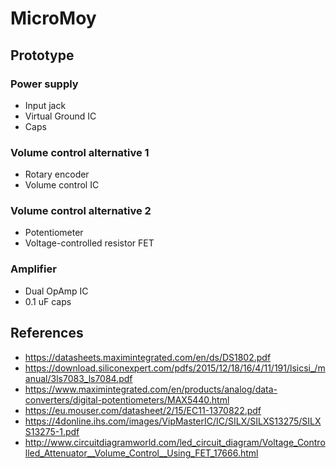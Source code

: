 # MicroMoy

## Prototype
### Power supply
* Input jack
* Virtual Ground IC
* Caps

### Volume control alternative 1
* Rotary encoder
* Volume control IC

### Volume control alternative 2
* Potentiometer
* Voltage-controlled resistor FET

### Amplifier
* Dual OpAmp IC
* 0.1 uF caps

## References

* https://datasheets.maximintegrated.com/en/ds/DS1802.pdf
* https://download.siliconexpert.com/pdfs/2015/12/18/16/4/11/191/lsicsi_/manual/3ls7083_ls7084.pdf
* https://www.maximintegrated.com/en/products/analog/data-converters/digital-potentiometers/MAX5440.html
* https://eu.mouser.com/datasheet/2/15/EC11-1370822.pdf
* https://4donline.ihs.com/images/VipMasterIC/IC/SILX/SILXS13275/SILXS13275-1.pdf
* http://www.circuitdiagramworld.com/led_circuit_diagram/Voltage_Controlled_Attenuator__Volume_Control__Using_FET_17666.html
